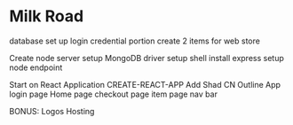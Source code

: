 # Milk Road

database
    set up login credential portion
    create 2 items for web store

Create node server
    setup MongoDB driver
    setup shell
    install express 
    setup node endpoint

Start on React Application
    CREATE-REACT-APP
    Add Shad CN
    Outline App
        login page
        Home page 
        checkout page 
        item page 
        nav bar 
   
BONUS:
    Logos
    Hosting
